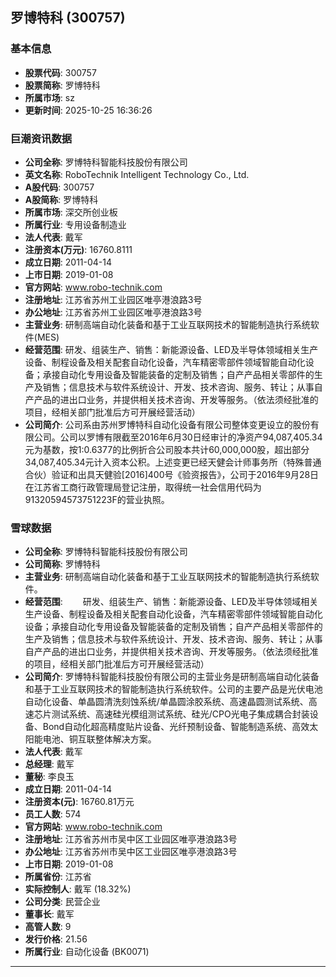 ## 罗博特科 (300757)

### 基本信息

- **股票代码**: 300757
- **股票简称**: 罗博特科
- **所属市场**: sz
- **更新时间**: 2025-10-25 16:36:26

### 巨潮资讯数据

- **公司全称**: 罗博特科智能科技股份有限公司
- **英文名称**: RoboTechnik Intelligent Technology Co., Ltd.
- **A股代码**: 300757
- **A股简称**: 罗博特科
- **所属市场**: 深交所创业板
- **所属行业**: 专用设备制造业
- **法人代表**: 戴军
- **注册资本(万元)**: 16760.8111
- **成立日期**: 2011-04-14
- **上市日期**: 2019-01-08
- **官方网站**: www.robo-technik.com
- **注册地址**: 江苏省苏州工业园区唯亭港浪路3号
- **办公地址**: 江苏省苏州工业园区唯亭港浪路3号
- **主营业务**: 研制高端自动化装备和基于工业互联网技术的智能制造执行系统软件(MES)
- **经营范围**: 研发、组装生产、销售：新能源设备、LED及半导体领域相关生产设备、制程设备及相关配套自动化设备，汽车精密零部件领域智能自动化设备；承接自动化专用设备及智能装备的定制及销售；自产产品相关零部件的生产及销售；信息技术与软件系统设计、开发、技术咨询、服务、转让；从事自产产品的进出口业务，并提供相关技术咨询、开发等服务。（依法须经批准的项目，经相关部门批准后方可开展经营活动）
- **公司简介**: 公司系由苏州罗博特科自动化设备有限公司整体变更设立的股份有限公司。公司以罗博有限截至2016年6月30日经审计的净资产94,087,405.34元为基数，按1:0.6377的比例折合公司股本共计60,000,000股，超出部分34,087,405.34元计入资本公积。上述变更已经天健会计师事务所（特殊普通合伙）验证和出具天健验[2016]400号《验资报告》，公司于2016年9月28日在江苏省工商行政管理局登记注册，取得统一社会信用代码为91320594573751223F的营业执照。

### 雪球数据

- **公司全称**: 罗博特科智能科技股份有限公司
- **公司简称**: 罗博特科
- **主营业务**: 研制高端自动化装备和基于工业互联网技术的智能制造执行系统软件。
- **经营范围**: 　　研发、组装生产、销售：新能源设备、LED及半导体领域相关生产设备、制程设备及相关配套自动化设备，汽车精密零部件领域智能自动化设备；承接自动化专用设备及智能装备的定制及销售；自产产品相关零部件的生产及销售；信息技术与软件系统设计、开发、技术咨询、服务、转让；从事自产产品的进出口业务，并提供相关技术咨询、开发等服务。（依法须经批准的项目，经相关部门批准后方可开展经营活动）
- **公司简介**: 罗博特科智能科技股份有限公司的主营业务是研制高端自动化装备和基于工业互联网技术的智能制造执行系统软件。公司的主要产品是光伏电池自动化设备、单晶圆清洗刻蚀系统/单晶圆涂胶系统、高速晶圆测试系统、高速芯片测试系统、高速硅光模组测试系统、硅光/CPO光电子集成耦合封装设备、Bond自动化超高精度贴片设备、光纤预制设备、智能制造系统、高效太阳能电池、铜互联整体解决方案。
- **法人代表**: 戴军
- **总经理**: 戴军
- **董秘**: 李良玉
- **成立日期**: 2011-04-14
- **注册资本(元)**: 16760.81万元
- **员工人数**: 574
- **官方网站**: www.robo-technik.com
- **注册地址**: 江苏省苏州市吴中区工业园区唯亭港浪路3号
- **办公地址**: 江苏省苏州市吴中区工业园区唯亭港浪路3号
- **上市日期**: 2019-01-08
- **所属省份**: 江苏省
- **实际控制人**: 戴军 (18.32%)
- **公司分类**: 民营企业
- **董事长**: 戴军
- **高管人数**: 9
- **发行价格**: 21.56
- **所属行业**: 自动化设备 (BK0071)

---